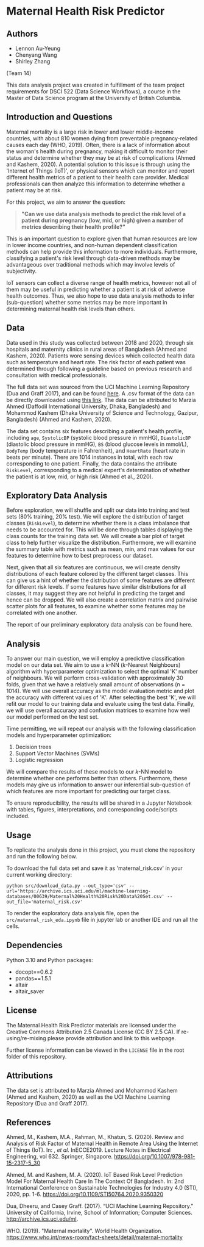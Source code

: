 # Maternal Health Risk Predictor

## Authors 

- Lennon Au-Yeung
- Chenyang Wang
- Shirley Zhang

(Team 14) 

This data analysis project was created in fulfillment of the team project requirements for DSCI 522 (Data Science Workflows), a course in the Master of Data Science program at the University of British Columbia. 

## Introduction and Questions

Maternal mortality is a large risk in lower and lower middle-income countries, with about 810 women dying from preventable pregnancy-related causes each day (WHO, 2019). Often, there is a lack of information about the woman's health during pregnancy, making it difficult to monitor their status and determine whether they may be at risk of complications (Ahmed and Kashem, 2020). A potential solution to this issue is through using the 'Internet of Things (IoT)', or physical sensors which can monitor and report different health metrics of a patient to their health care provider. Medical professionals can then analyze this information to determine whether a patient may be at risk. 

For this project, we aim to answer the question: 

> **"Can we use data analysis methods to predict the risk level of a patient during pregnancy (low, mid, or high) given a number of metrics describing their health profile?"** 

This is an important question to explore given that human resources are low in lower income countries, and non-human dependent classification methods can help provide this information to more individuals. Furthermore, classifying a patient's risk level through data-driven methods may be advantageous over traditional methods which may involve levels of subjectivity. 

IoT sensors can collect a diverse range of health metrics, however not all of them may be useful in predicting whether a patient is at risk of adverse health outcomes. Thus, we also hope to use data analysis methods to infer (sub-question) whether some metrics may be more important in determining maternal health risk levels than others. 

## Data

Data used in this study was collected between 2018 and 2020, through six hospitals and maternity clinics in rural areas of Bangladesh (Ahmed and Kashem, 2020). Patients wore sensing devices which collected health data such as temperature and heart rate. The risk factor of each patient was determined through following a guideline based on previous research and consultation with medical professionals. 

The full data set was sourced from the UCI Machine Learning Repository (Dua and Graff 2017), and can be found [here](https://archive.ics.uci.edu/ml/datasets/Maternal+Health+Risk+Data+Set). A .csv format of the data can be directly downloaded using [this link](https://archive.ics.uci.edu/ml/machine-learning-databases/00639/Maternal%20Health%20Risk%20Data%20Set.csv). The data can be attributed to Marzia Ahmed (Daffodil International University, Dhaka, Bangladesh) and Mohammod Kashem (Dhaka University of Science and Technology, Gazipur, Bangladesh) (Ahmed and Kashem, 2020).  

The data set contains six features describing a patient's health profile, including `age`, `SystolicBP` (systolic blood pressure in mmHG), `DiastolicBP` (diastolic blood pressure in mmHG), `BS` (blood glucose levels in mmol/L), `BodyTemp` (body temperature in Fahrenheit), and `HeartRate` (heart rate in beats per minute). There are 1014 instances in total, with each row corresponding to one patient. Finally, the data contains the attribute `RiskLevel`, corresponding to a medical expert's determination of whether the patient is at low, mid, or high risk (Ahmed et al., 2020). 


## Exploratory Data Analysis 

Before exploration, we will shuffle and split our data into training and test sets (80% training, 20% test). We will explore the distribution of target classes (`RiskLevel`), to determine whether there is a class imbalance that needs to be accounted for. This will be done through tables displaying the class counts for the training data set. We will create a bar plot of target class to help further visualize the distribution. Furthermore, we will examine the summary table with metrics such as mean, min, and max values for our features to determine how to best preprocess our dataset. 

Next, given that all six features are continuous, we will create density distributions of each feature colored by the different target classes. This can give us a hint of whether the distribution of some features are different for different risk levels. If some features have similar distributions for all classes, it may suggest they are not helpful in predicting the target and hence can be dropped. We will also create a correlation matrix and pairwise scatter plots for all features, to examine whether some features may be correlated with one another. 

The report of our preliminary exploratory data analysis can be found here.  

## Analysis 

To answer our main question, we will employ a predictive classification model on our data set. We aim to use a $k$-NN ($k$-Nearest Neighbours) algorithm with hyperparameter optimization to select the optimal 'K' number of neighbours. We will perform cross-validation with approximately 30 folds, given that we have a relatively small amount of observations (n = 1014). We will use overall accuracy as the model evaluation metric and plot the accuracy with different values of 'K'. After selecting the best 'K', we will refit our model to our training data and evaluate using the test data. Finally, we will use overall accuracy and confusion matrices to examine how well our model performed on the test set. 

Time permitting, we will repeat our analysis with the following classification models and hyperparameter optimization: 

1. Decision trees 
2. Support Vector Machines (SVMs)
3. Logistic regression 

We will compare the results of these models to our $k$-NN model to determine whether one performs better than others. Furthermore, these models may give us information to answer our inferential sub-question of which features are more important for predicting our target class. 

To ensure reproducibility, the results will be shared in a Jupyter Notebook with tables, figures, interpretations, and corresponding code/scripts included. 

## Usage 

To replicate the analysis done in this project, you must clone the repository and run the following below. 

To download the full data set and save it as 'maternal_risk.csv' in your current working directory: 

```
python src/download_data.py --out_type='csv' --url='https://archive.ics.uci.edu/ml/machine-learning-databases/00639/Maternal%20Health%20Risk%20Data%20Set.csv' --out_file='maternal_risk.csv'
```

To render the exploratory data analysis file, open the `src/maternal_risk_eda.ipynb` file in jupyter lab or another IDE and run all the cells. 

## Dependencies 

Python 3.10 and Python packages:
- docopt==0.6.2
- pandas==1.5.1
- altair
- altair_saver

## License

The Maternal Health Risk Predictor materials are licensed under the Creative Commons Attribution 2.5 Canada License (CC BY 2.5 CA). If re-using/re-mixing please provide attribution and link to this webpage.

Further license information can be viewed in the `LICENSE` file in the root folder of this repository.

## Attributions 

The data set is attributed to Marzia Ahmed and Mohammod Kashem (Ahmed and Kashem, 2020) as well as the UCI Machine Learning Repository (Dua and Graff 2017). 

## References 

Ahmed, M., Kashem, M.A., Rahman, M., Khatun, S. (2020). Review and Analysis of Risk Factor of Maternal Health in Remote Area Using the Internet of Things (IoT). In: , *et al.* InECCE2019. Lecture Notes in Electrical Engineering, vol 632. Springer, Singapore. https://doi.org/10.1007/978-981-15-2317-5_30

Ahmed, M. and Kashem, M. A. (2020). IoT Based Risk Level Prediction Model For Maternal Health Care In The Context Of Bangladesh. In: 2nd International Conference on Sustainable Technologies for Industry 4.0 (STI), 2020, pp. 1-6. https://doi.org/10.1109/STI50764.2020.9350320

Dua, Dheeru, and Casey Graff. (2017). “UCI Machine Learning Repository.” University of California, Irvine, School of Information; Computer Sciences. http://archive.ics.uci.edu/ml.

WHO. (2019). "Maternal mortality". World Health Organization. https://www.who.int/news-room/fact-sheets/detail/maternal-mortality
